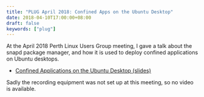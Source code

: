 ```yaml
---
title: "PLUG April 2018: Confined Apps on the Ubuntu Desktop"
date: 2018-04-10T17:00:00+08:00
draft: false
keywords: ["plug"]
---
```


At the April 2018 Perth Linux Users Group meeting, I gave a talk about
the snapd package manager, and how it is used to deploy confined
applications on Ubuntu desktops.

<!--more-->

* [Confined Applications on the Ubuntu Desktop (slides)](confined-apps-slides.pdf)

Sadly the recording equipment was not set up at this meeting, so no
video is available.
